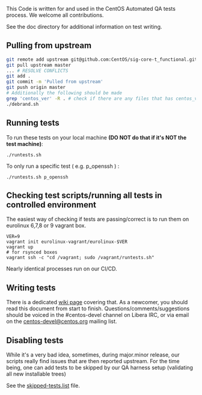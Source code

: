 This Code is written for and used in the CentOS Automated QA tests process. We welcome all contributions.

See the doc directory for additional information on test writing.

## Pulling from upstream

```bash
git remote add upstream git@github.com:CentOS/sig-core-t_functional.git
git pull upstream master
... # RESOLVE CONFLICTS
git add . 
git commit -m 'Pulled from upstream'
git push origin master
# Additionally the following should be made
grep 'centos_ver' -R . # check if there are any files that has centos_ver
./debrand.sh
```
## Running tests

To run these tests on your local machine **(DO NOT do that if it's NOT the test machine)**:
```
./runtests.sh
```

To only run a specific test ( e.g. p_openssh ) : 
```
./runtests.sh p_openssh
```

## Checking test scripts/running all tests in controlled environment

The easiest way of checking if tests are passing/correct is to run them on
eurolinux 6,7,8 or 9 vagrant box.

```
VER=9
vagrant init eurolinux-vagrant/eurolinux-$VER
vagrant up
# for rsynced boxes
vagrant ssh -c "cd /vagrant; sudo /vagrant/runtests.sh"
```

Nearly identical processes run on our CI/CD.

## Writing tests

There is a dedicated [wiki page](http://wiki.centos.org/QaWiki/AutomatedTests/WritingTests/t_functional) covering that. As a newcomer, you should read this document from start to finish. 
Questions/comments/suggestions should be voiced in the #centos-devel channel on Libera IRC, or via email on the centos-devel@centos.org mailing list.

## Disabling tests

While it's a very bad idea, sometimes, during major.minor release, our scripts really find issues that are then reported upstream.
For the time being, one can add tests to be skipped by our QA harness setup (validating all new installable trees)

See the [skipped-tests.list](skipped-tests.list) file.
